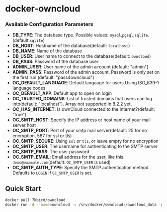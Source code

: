 # docker-owncloud

### Available Configuration Parameters

- **DB_TYPE**: The database type. Possible values: `mysql`,`pgsql`,`sqlite`. (default:`sqlite`)
- **DB_HOST**: Hostname of the database(default: `localhost`)
- **DB_NAME**: Name of the database
- **DB_USER**: User name to connect to the database(default: `owncloud`)
- **DB_PASS**: Password of the database user
- **ADMIN_USER**: User name of the admin account (default: "admin")
- **ADMIN_PASS**: Password of the admin account. Password is only set on the first run (default: "pass4owncloud")
- **OC_DEFAULT_LANGUAGE**: Default language for users.Using ISO_639-1 language codes
- **OC_DEFAULT_APP**: Default app to open on login
- **OC_TRUSTED_DOMAINS**: List of trusted domains that users can log into(default: "localhost"). Array not supported in 8.2.2 yet.
- **OC_HAS_INTERNET**: Is ownCloud connected to the Internet?(default: "true")
- **OC_SMTP_HOST**: Specify the IP address or host name of your mail server host
- **OC_SMTP_PORT**: Port of your smtp mail server(default: 25 for no encryption, 587 for ssl or tls)
- **OC_SMTP_SECURE**: Using ``ssl`` or ``tls``, or leave empty for no encryption
- **OC_SMTP_USER**: The username for authenticating to the SMTP server
- **OC_SMTP_PASS**: The user password
- **OC_SMTP_EMAIL**: Email address for the user, like this: ``demo@example.com``(default: ``OC_SMTP_USER`` is used)
- **OC_SMTP_AUTH_TYPE**: Specify the SMTP authentication method. Defaults to ``LOGIN`` if ``OC_SMTP_USER`` is set.

## Quick Start

```sh
docker pull 7kbird/owncloud
docker run -d --name=owncloud -v /srv/docker/owncloud:/owncloud_data -p 80:80 7kbird/owncloud
```
